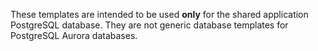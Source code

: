 These templates are intended to be used **only** for the shared application PostgreSQL database. They are not generic database templates for PostgreSQL Aurora databases.
